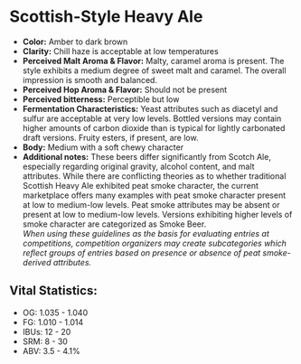 # Scottish-Style Heavy Ale

- **Color:** Amber to dark brown
- **Clarity:** Chill haze is acceptable at low temperatures
- **Perceived Malt Aroma & Flavor:** Malty, caramel aroma is present. The style exhibits a medium degree of sweet malt and caramel. The overall impression is smooth and balanced.
- **Perceived Hop Aroma & Flavor:** Should not be present
- **Perceived bitterness:** Perceptible but low
- **Fermentation Characteristics:** Yeast attributes such as diacetyl and sulfur are acceptable at very low levels. Bottled versions may contain higher amounts of carbon dioxide than is typical for lightly carbonated draft versions. Fruity esters, if present, are low.
- **Body:** Medium with a soft chewy character
- **Additional notes:** These beers differ significantly from Scotch Ale, especially regarding original gravity, alcohol content, and malt attributes. While there are conflicting theories as to whether traditional Scottish Heavy Ale exhibited peat smoke character, the current marketplace offers many examples with peat smoke character present at low to medium-low levels. Peat smoke attributes may be absent or present at low to medium-low levels. Versions exhibiting higher levels of smoke character are categorized as Smoke Beer. <br/>
_When using these guidelines as the basis for evaluating entries at competitions, competition organizers may create subcategories which reflect groups of entries based on presence or absence of peat smoke-derived attributes._

## Vital Statistics:

- OG: 1.035 - 1.040
- FG: 1.010 - 1.014
- IBUs: 12 - 20
- SRM: 8 - 30
- ABV: 3.5 - 4.1%
